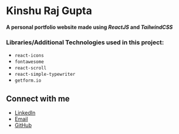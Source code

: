 # Kinshu Raj Gupta

**A personal portfolio website made using *ReactJS* and *TailwindCSS***

### Libraries/Additional Technologies used in this project:

- `react-icons`
- `fontawesome`
- `react-scroll`
- `react-simple-typewriter`
- `getform.io`

## Connect with me

- [LinkedIn](https://www.linkedin.com/in/aryan-pandey123/)
- [Email](mailto:aryanpandey0107@gmail.com)
- [GitHub](https://github.com/aryan2404)